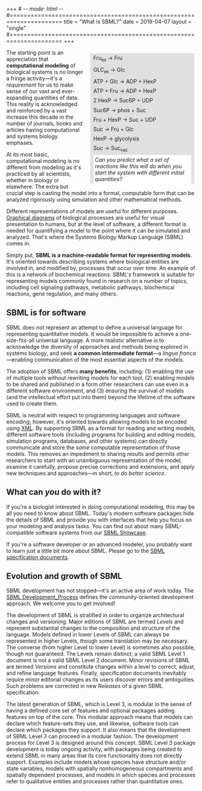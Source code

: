 +++ # -*- mode: html -*-
#=====================================================================
title  = "What is SBML?"
date   = 2019-04-07
layout = "single"
#=====================================================================
+++

<div class="rounded-corners" style="float: right; margin: 10px 5px 10px 15px; background-color: #e0e0e0">
<div class="sm-font" style="padding: 0 8px 0 8px; line-height: 180%">
Fru<sub>ex</sub> &rarr; Fru <br>
GLC<sub>ex</sub> &rarr; Glc <br>
ATP + Glc &rarr; ADP + HexP <br>
ATP + Fru &rarr; ADP + HexP <br>
2 HexP &rarr; Suc6P + UDP <br>
Suc6P &rarr; phos + Suc <br>
Fru + HexP &rarr; Suc + UDP <br>
Suc &rarr; Fru + Glc <br>
HexP &rarr; glycolysis <br>
Suc &rarr; Suc<sub>vac</sub>
</div>
<div class="sm-font" style="margin: 0 8px 0 8px; padding: 4px; background-color: #fff; width: 18em">
<em>Can you predict what a set of reactions like this will do when you start the system with different initial quantities? </em></div>
</div>

The starting point is an appreciation that **computational modeling** of biological systems is no longer a fringe activity&mdash;it's a _requirement_ for us to make sense of our vast and ever-expanding quantities of data.  This reality is acknowledged and reinforced by a vast increase this decade in the number of journals, books and articles having computational and systems biology emphases.

At its most basic, computational modeling is no different from modeling as it's practiced by all scientists, whether in biology or elsewhere.  The extra but crucial step is casting the model into a formal, computable form that can be analyzed rigorously using simulation and other mathematical methods.

Different representations of models are useful for different purposes. [Graphical diagrams](http://sbgn.org) of biological processes are useful for visual presentation to humans, but at the level of software, a different format is needed for quantifying a model to the point where it can be simulated and analyzed.  That's where the Systems Biology Markup Language (SBML) comes in.

Simply put, **SBML is a machine-readable format for representing models**.
It's oriented towards describing systems where biological entities are involved in, and modified by, processes that occur over time.  An example of this is a network of biochemical reactions.  SBML's framework is suitable for representing models commonly found in research on a number of topics, including cell signaling pathways, metabolic pathways, biochemical reactions, gene regulation, and many others.

## SBML is for software 

SBML does _not_ represent an attempt to define a universal language for representing quantitative models.  It would be impossible to achieve a one-size-fits-all universal language. A more realistic alternative is to acknowledge the diversity of approaches and methods being explored in systems biology, and seek **a common intermediate format**&mdash;a _lingua franca_&mdash;enabling communication of the most essential aspects of the models.

The adoption of SBML offers **many benefits**, including: (1) enabling the use of multiple tools without rewriting models for each tool, (2) enabling models to be shared and published in a form other researchers can use even in a different software environment, and (3) ensuring the survival of models (and the intellectual effort put into them) beyond the lifetime of the software used to create them.

SBML is neutral with respect to programming languages and software encoding; however, it's oriented towards allowing models to be encoded using [XML](http://www.w3.org/XML).  By supporting SBML as a format for reading and writing models, different software tools (including programs for building and editing models, simulation programs, databases, and other systems) can directly communicate and store the _same_ computable representation of those models.  This removes an impediment to sharing results and permits other researchers to start with an unambiguous representation of the model, examine it carefully, propose precise corrections and extensions, and apply new techniques and approaches&mdash;in short, _to do better science_.

## What can _you_ do with it? 

If you're a biologist interested in doing computational modeling, this may be all you need to know about SBML.  Today's modern software packages hide the details of SBML and provide you with interfaces that help you focus on your modeling and analysis tasks.  You can find out about many SBML-compatible software systems from our [SBML Showcase](/showcase).

If you're a software developer or an advanced modeler, you probably want to learn just a little bit more about SBML.  Please go to the [SBML specification documents](/documents/specifications).

## Evolution and growth of SBML 

SBML development has not stopped&mdash;it's an active area of work today.  The [SBML Development_Process](/documents/process) defines the community-oriented development approach. We welcome you to get involved!

The development of SBML is stratified in order to organize architectural changes and versioning. Major editions of SBML are termed _Levels_ and represent substantial changes to the composition and structure of the language. Models defined in lower Levels of SBML can always be represented in higher Levels, though some translation may be necessary. The converse (from higher Level to lower Level) is sometimes also possible, though not guaranteed. The Levels remain distinct; a valid SBML Level&nbsp;1 document is not a valid SBML Level&nbsp;2 document. Minor revisions of SBML are termed _Versions_ and constitute changes within a level to correct, adjust, and refine language features. Finally, specification documents inevitably require minor editorial changes as its users discover errors and ambiguities. Such problems are corrected in new _Releases_ of a given SBML specification.

The latest generation of SBML, which is Level 3, is modular in the sense of having a defined core set of features and optional packages adding features on top of the core. This modular approach means that models can declare which feature-sets they use, and likewise, software tools can declare which packages they support. It also means that the development of SBML Level&nbsp;3 can proceed in a modular fashion. The development process for Level&nbsp;3 is designed around this concept. SBML Level&nbsp;3 package development is today ongoing activity, with packages being created to extend SBML in many areas that its core functionality does not directly support. Examples include models whose species have structure and/or state variables, models with spatially nonhomogeneous compartments and spatially dependent processes, and models in which species and processes refer to qualitative entities and processes rather than quantitative ones.
